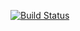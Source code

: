 [![Build Status](https://travis-ci.org/ispasov/ansible-roles-empty.svg?branch=master)](https://travis-ci.org/ispasov/ansible-roles-empty)